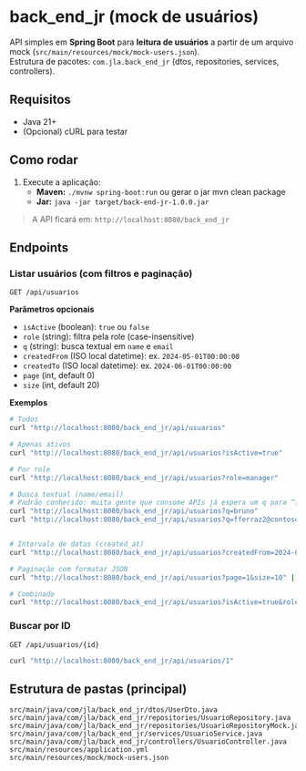 # back_end_jr (mock de usuários)

API simples em **Spring Boot** para **leitura de usuários** a partir de um arquivo mock (`src/main/resources/mock/mock-users.json`).  
Estrutura de pacotes: `com.jla.back_end_jr` (dtos, repositories, services, controllers).

## Requisitos

- Java 21+
- (Opcional) cURL para testar

## Como rodar

1. Execute a aplicação:
   - **Maven:** `./mvnw spring-boot:run`
     ou gerar o jar
     mvn clean package
   - **Jar:** `java -jar target/back-end-jr-1.0.0.jar`

> A API ficará em: `http://localhost:8080/back_end_jr`

## Endpoints

### Listar usuários (com filtros e paginação)

`GET /api/usuarios`

**Parâmetros opcionais**

- `isActive` (boolean): `true` ou `false`
- `role` (string): filtra pela role (case-insensitive)
- `q` (string): busca textual em `name` e `email`
- `createdFrom` (ISO local datetime): ex. `2024-05-01T00:00:00`
- `createdTo` (ISO local datetime): ex. `2024-06-01T00:00:00`
- `page` (int, default 0)
- `size` (int, default 20)

**Exemplos**

```bash
# Todos
curl "http://localhost:8080/back_end_jr/api/usuarios"

# Apenas ativos
curl "http://localhost:8080/back_end_jr/api/usuarios?isActive=true"

# Por role
curl "http://localhost:8080/back_end_jr/api/usuarios?role=manager"

# Busca textual (name/email)
# Padrão conhecido: muita gente que consome APIs já espera um q para “full-text search”.
curl "http://localhost:8080/back_end_jr/api/usuarios?q=bruno"
curl "http://localhost:8080/back_end_jr/api/usuarios?q=fferraz2@contoso.dev"


# Intervalo de datas (created_at)
curl "http://localhost:8080/back_end_jr/api/usuarios?createdFrom=2024-05-01T00:00:00&createdTo=2024-06-01T00:00:00"

# Paginação com formatar JSON
curl "http://localhost:8080/back_end_jr/api/usuarios?page=1&size=10" | jq

# Combinado
curl "http://localhost:8080/back_end_jr/api/usuarios?isActive=true&role=manager&q=nogueira&page=0&size=5"
```

### Buscar por ID

`GET /api/usuarios/{id}`

```bash
curl "http://localhost:8080/back_end_jr/api/usuarios/1"
```

## Estrutura de pastas (principal)

```
src/main/java/com/jla/back_end_jr/dtos/UserDto.java
src/main/java/com/jla/back_end_jr/repositories/UsuarioRepository.java
src/main/java/com/jla/back_end_jr/repositories/UsuarioRepositoryMock.java
src/main/java/com/jla/back_end_jr/services/UsuarioService.java
src/main/java/com/jla/back_end_jr/controllers/UsuarioController.java
src/main/resources/application.yml
src/main/resources/mock/mock-users.json
```
